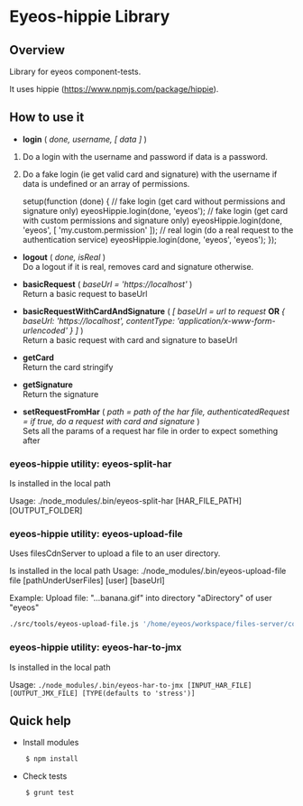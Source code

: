 Eyeos-hippie Library
====================

## Overview

Library for eyeos component-tests. 

It uses hippie (https://www.npmjs.com/package/hippie).

## How to use it

* **login** ( *done, username, [ data ]* )  
1. Do a login with the username and password if data is a password.

2. Do a fake login (ie get valid card and signature) with the username if data
   is undefined or an array of permissions.


    setup(function (done) {
        // fake login (get card without permissions and signature only)
        eyeosHippie.login(done, 'eyeos');
        // fake login (get card with custom permissions and signature only)
        eyeosHippie.login(done, 'eyeos', [ 'my.custom.permission' ]);
        // real login (do a real request to the authentication service)
        eyeosHippie.login(done, 'eyeos', 'eyeos');
    });

* **logout** ( *done, isReal* )  
Do a logout if it is real, removes card and signature otherwise.


* **basicRequest** ( *baseUrl = 'https://localhost'* )  
Return a basic request to baseUrl


* **basicRequestWithCardAndSignature** ( *[ baseUrl = url to request*
  **OR** *{ baseUrl: 'https://localhost', contentType: 'application/x-www-form-urlencoded' } ]* )   
Return a basic request with card and signature to baseUrl 


* **getCard**  
Return the card stringify


* **getSignature**  
Return the signature


* **setRequestFromHar** ( *path = path of the har file, authenticatedRequest = if true, do a request with card and signature* )  
Sets all the params of a request har file in order to expect something after

### eyeos-hippie utility: eyeos-split-har

Is installed in the local path

Usage: ./node_modules/.bin/eyeos-split-har [HAR_FILE_PATH] [OUTPUT_FOLDER]

### eyeos-hippie utility: eyeos-upload-file

Uses filesCdnServer to upload a file to an user directory.

Is installed in the local path
Usage: ./node_modules/.bin/eyeos-upload-file file [pathUnderUserFiles] [user] [baseUrl]

Example: Upload file: "...banana.gif" into directory "aDirectory" of user "eyeos"
```bash
./src/tools/eyeos-upload-file.js '/home/eyeos/workspace/files-server/component-test/test_files/dancing-banana.gisf' aDirectory eyeos
```

### eyeos-hippie utility: eyeos-har-to-jmx

Is installed in the local path

Usage: `./node_modules/.bin/eyeos-har-to-jmx [INPUT_HAR_FILE] [OUTPUT_JMX_FILE] [TYPE(defaults to 'stress')]`

## Quick help

* Install modules

```bash
	$ npm install
```

* Check tests

```bash
    $ grunt test
```